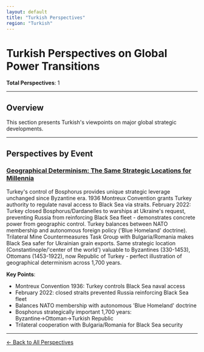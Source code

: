 ```yaml
---
layout: default
title: "Turkish Perspectives"
region: "Turkish"
---
```


# Turkish Perspectives on Global Power Transitions

**Total Perspectives**: 1

---

## Overview

This section presents Turkish's viewpoints on major global strategic developments.

---

## Perspectives by Event

### [Geographical Determinism: The Same Strategic Locations for Millennia](/events/geographical-determinism-the-same-strategic-locations-for-millennia)

Turkey's control of Bosphorus provides unique strategic leverage unchanged since Byzantine era. 1936 Montreux Convention grants Turkey authority to regulate naval access to Black Sea via straits. February 2022: Turkey closed Bosphorus/Dardanelles to warships at Ukraine's request, preventing Russia from reinforcing Black Sea fleet - demonstrates concrete power from geographic control. Turkey balances between NATO membership and autonomous foreign policy ('Blue Homeland' doctrine). Trilateral Mine Countermeasures Task Group with Bulgaria/Romania makes Black Sea safer for Ukrainian grain exports. Same strategic location (Constantinople/'center of the world') valuable to Byzantines (330-1453), Ottomans (1453-1922), now Republic of Turkey - perfect illustration of geographical determinism across 1,700 years.

**Key Points**:
- Montreux Convention 1936: Turkey controls Black Sea naval access
- February 2022: closed straits prevented Russia reinforcing Black Sea fleet
- Balances NATO membership with autonomous 'Blue Homeland' doctrine
- Bosphorus strategically important 1,700 years: Byzantine→Ottoman→Turkish Republic
- Trilateral cooperation with Bulgaria/Romania for Black Sea security

---


[← Back to All Perspectives](/perspectives/)
